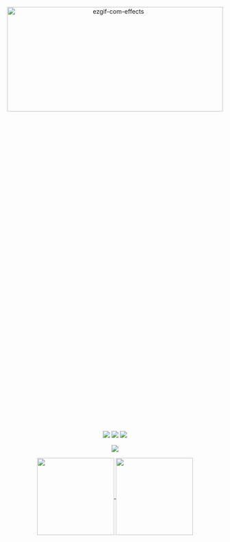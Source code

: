 <p align="center"><img src="https://i.ibb.co/JdPYD1X/ezgif-com-effects.gif" alt="ezgif-com-effects" width=100% height=25% border="0"></a></p>

<div align = "center"> <a href="https://www.linkedin.com/in" target="_blank"><img src="https://img.shields.io/badge/LinkedIn-0077B5?style=for-the-badge&logo=linkedin&logoColor=white" target="_blank"></a>
<a href="https://github.com/jalesiagriffin" target="_blank"><img src="https://img.shields.io/badge/GitHub-100000?style=for-the-badge&logo=github&logoColor=white" target="_blank"></a>
<a href = "mailto:jalesiagriffin@gmail.com"><img src="https://img.shields.io/badge/-Gmail-%23333?style=for-the-badge&logo=gmail&logoColor=white" target="_blank"></a>
<p align="center">

<img src="https://user-images.githubusercontent.com/73097560/115834477-dbab4500-a447-11eb-908a-139a6edaec5c.gif">
<div align="center">
<a href="https://github.com/jalesiagriffin">
<img align="center" src="http://github-profile-summary-cards.vercel.app/api/cards/stats?username=jalesiagriffin&theme=2077" height="180em" />
<img align="center" src="http://github-profile-summary-cards.vercel.app/api/cards/repos-per-language?username=jalesiagriffin&theme=2077" height="180em" />
</div>
